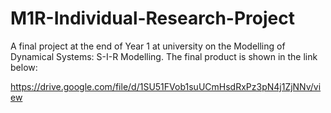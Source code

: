 # M1R-Individual-Research-Project

A final project at the end of Year 1 at university on the Modelling of Dynamical Systems: S-I-R Modelling. The final product is shown in the link below:

https://drive.google.com/file/d/1SU51FVob1suUCmHsdRxPz3pN4j1ZjNNv/view
